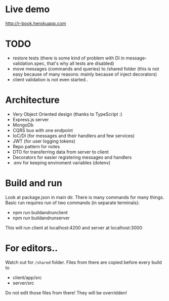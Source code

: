 # Live demo

http://r-book.herokuapp.com

# TODO

- restore tests (there is some kind of problem with DI in message-validation.spec, that's why all tests are disabled)
- move messages (commands and queries) to /shared folder (this is not easy because of many reasons: mainly because of inject decorators)
- client validation is not even started..

# Architecture

- Very Object Oriented design (thanks to TypeScript :)
- Express.js server
- MongoDb
- CQRS bus with one endpoint
- IoC/DI (for messages and their handlers and few services)
- JWT (for user logging tokens)
- Repo pattern for notes
- DTO for transferring data from server to client
- Decorators for easier registering messages and handlers
- .env for keeping enviroment variables (dotenv)

# Build and run

Look at package.json in main dir. There is many commands for many things.
Basic run requires run of two commands (in separate terminals):
- npm run buildandrunclient
- npm run buildandrunserver

This will run client at localhost:4200 and server at localhost:3000

# For editors..

Watch out for `/shared` folder. Files from there are copied before every build to 
- client/app/src
- server/src

Do not edit those files from there! They will be overridden!
